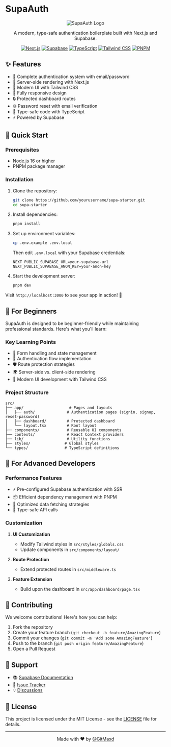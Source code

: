 # SupaAuth

<div align="center">

![SupaAuth Logo](https://via.placeholder.com/150)

A modern, type-safe authentication boilerplate built with Next.js and Supabase.

[![Next.js](https://img.shields.io/badge/Next.js-black?style=flat&logo=next.js&logoColor=white)](https://nextjs.org/)
[![Supabase](https://img.shields.io/badge/Supabase-3ECF8E?style=flat&logo=supabase&logoColor=white)](https://supabase.io/)
[![TypeScript](https://img.shields.io/badge/TypeScript-007ACC?style=flat&logo=typescript&logoColor=white)](https://www.typescriptlang.org/)
[![Tailwind CSS](https://img.shields.io/badge/Tailwind_CSS-38B2AC?style=flat&logo=tailwind-css&logoColor=white)](https://tailwindcss.com/)
[![PNPM](https://img.shields.io/badge/PNPM-orange?style=flat&logo=pnpm&logoColor=white)](https://pnpm.io/)

</div>

## ✨ Features

- 🔐 Complete authentication system with email/password
- 🚀 Server-side rendering with Next.js
- 🎨 Modern UI with Tailwind CSS
- 📱 Fully responsive design
- 🔒 Protected dashboard routes
- 🌐 Password reset with email verification
- 💪 Type-safe code with TypeScript
- ⚡ Powered by Supabase

## 🚀 Quick Start

### Prerequisites

- Node.js 16 or higher
- PNPM package manager

### Installation

1. Clone the repository:
   ```bash
   git clone https://github.com/yourusername/supa-starter.git
   cd supa-starter
   ```

2. Install dependencies:
   ```bash
   pnpm install
   ```

3. Set up environment variables:
   ```bash
   cp .env.example .env.local
   ```
   Then edit `.env.local` with your Supabase credentials:
   ```env
   NEXT_PUBLIC_SUPABASE_URL=your-supabase-url
   NEXT_PUBLIC_SUPABASE_ANON_KEY=your-anon-key
   ```

4. Start the development server:
   ```bash
   pnpm dev
   ```

Visit `http://localhost:3000` to see your app in action! 🎉

## 📖 For Beginners

SupaAuth is designed to be beginner-friendly while maintaining professional standards. Here's what you'll learn:

### Key Learning Points

- 📝 Form handling and state management
- 🔑 Authentication flow implementation
- 🛡️ Route protection strategies
- 🌍 Server-side vs. client-side rendering
- 🎨 Modern UI development with Tailwind CSS

### Project Structure

```
src/
├── app/                    # Pages and layouts
│   ├── auth/              # Authentication pages (signin, signup, reset-password)
│   ├── dashboard/         # Protected dashboard
│   └── layout.tsx         # Root layout
├── components/            # Reusable UI components
├── contexts/              # React Context providers
├── lib/                   # Utility functions
├── styles/               # Global styles
└── types/                # TypeScript definitions
```

## 🔧 For Advanced Developers

### Performance Features

- ⚡ Pre-configured Supabase authentication with SSR
- 📦 Efficient dependency management with PNPM
- 🔄 Optimized data fetching strategies
- 🎯 Type-safe API calls

### Customization

1. **UI Customization**
   - Modify Tailwind styles in `src/styles/globals.css`
   - Update components in `src/components/layout/`

2. **Route Protection**
   - Extend protected routes in `src/middleware.ts`

3. **Feature Extension**
   - Build upon the dashboard in `src/app/dashboard/page.tsx`

## 🤝 Contributing

We welcome contributions! Here's how you can help:

1. Fork the repository
2. Create your feature branch (`git checkout -b feature/AmazingFeature`)
3. Commit your changes (`git commit -m 'Add some AmazingFeature'`)
4. Push to the branch (`git push origin feature/AmazingFeature`)
5. Open a Pull Request

## 💬 Support

- 📚 [Supabase Documentation](https://supabase.io/docs)
- 🐛 [Issue Tracker](https://github.com/yourusername/supa-starter/issues)
- 💡 [Discussions](https://github.com/yourusername/supa-starter/discussions)

## 📄 License

This project is licensed under the MIT License - see the [LICENSE](LICENSE) file for details.

---

<div align="center">
Made with ❤️ by <a href="https://x.com/gitmaxd" target="_blank">@GitMaxd</a>
</div>